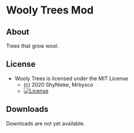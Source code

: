 # Wooly Trees Mod #

## About ##
Trees that grow wool.

## License ##
* Wooly Trees is licensed under the MIT License
  - (c) 2020 ShyNieke, Mrbysco
  - [![License](https://img.shields.io/badge/License-MIT-red.svg?style=flat)](http://opensource.org/licenses/MIT)

## Downloads ##
Downloads are not yet available.
